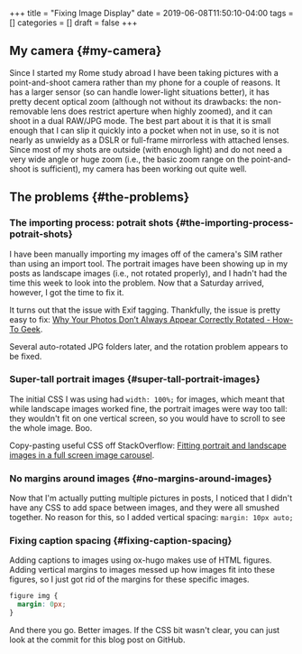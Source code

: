 +++
title = "Fixing Image Display"
date = 2019-06-08T11:50:10-04:00
tags = []
categories = []
draft = false
+++

[//]: # (tags = ["rome-2019", "rome", "workflow", "camera-stuff"], categories = ["Travel", "Computers/Software"])

## My camera {#my-camera}

Since I started my Rome study abroad I have been taking pictures with a point-and-shoot camera rather than my phone for a couple of reasons. It has a larger sensor (so can handle lower-light situations better), it has pretty decent optical zoom (although not without its drawbacks: the non-removable lens does restrict aperture when highly zoomed), and it can shoot in a dual RAW/JPG mode. The best part about it is that it is small enough that I can slip it quickly into a pocket when not in use, so it is not nearly as unwieldy as a DSLR or full-frame mirrorless with attached lenses. Since most of my shots are outside (with enough light) and do not need a very wide angle or huge zoom (i.e., the basic zoom range on the point-and-shoot is sufficient), my camera has been working out quite well.


## The problems {#the-problems}


### The importing process: potrait shots {#the-importing-process-potrait-shots}

I have been manually importing my images off of the camera's SIM rather than using an import tool. The portrait images have been showing up in my posts as landscape images (i.e., not rotated properly), and I hadn't had the time this week to look into the problem. Now that a Saturday arrived, however, I got the time to fix it.

It turns out that the issue with Exif tagging. Thankfully, the issue is pretty easy to fix: [Why Your Photos Don’t Always Appear Correctly Rotated - How-To Geek](https://www.howtogeek.com/254830/why-your-photos-dont-always-appear-correctly-rotated/).

Several auto-rotated JPG folders later, and the rotation problem appears to be fixed.


### Super-tall portrait images {#super-tall-portrait-images}

The initial CSS I was using had `width: 100%;` for images, which meant that while landscape images worked fine, the portrait images were way too tall: they wouldn't fit on one vertical screen, so you would have to scroll to see the whole image. Boo.

Copy-pasting useful CSS off StackOverflow: [Fitting portrait and landscape images in a full screen image carousel](https://stackoverflow.com/a/51414706).


### No margins around images {#no-margins-around-images}

Now that I'm actually putting multiple pictures in posts, I noticed that I didn't have any CSS to add space between images, and they were all smushed together. No reason for this, so I added vertical spacing: `margin: 10px auto;`


### Fixing caption spacing {#fixing-caption-spacing}

Adding captions to images using ox-hugo makes use of HTML figures. Adding vertical margins to images messed up how images fit into these figures, so I just got rid of the margins for these specific images.

```css
figure img {
  margin: 0px;
}
```

And there you go. Better images. If the CSS bit wasn't clear, you can just look at the commit for this blog post on GitHub.
